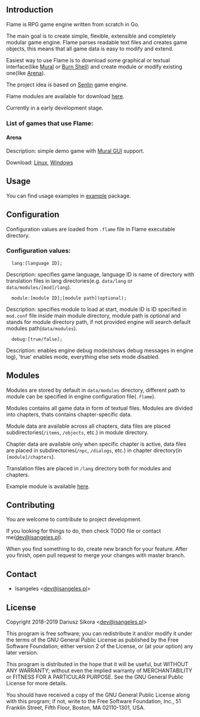 ## Introduction
  Flame is RPG game engine written from scratch in Go.

  The main goal is to create simple, flexible, extensible and completely modular game engine.
  Flame parses readable text files and creates game objects, this means that all game data is easy to modify and extend.

  Easiest way to use Flame is to download some graphical or textual interface(like [Mural](https://github.com/isangeles/mural) or [Burn Shell](https://github.com/isangeles/burnsh)) and create module or modify existing one(like [Arena](https://github.com/Isangeles/arena)).

  The project idea is based on [Senlin](https://github.com/isangeles/senlin) game engine.

  Flame modules are available for download [here](http://flame.isangeles.pl/mods).

  Currently in a early development stage.

  ### List of games that use Flame:
  #### Arena ####

  Description: simple demo game with [Mural GUI](https://github.com/isangeles/mural) support.

  Download: [Linux](https://drive.google.com/open?id=1CAUiHdGq8sxrrNWkRwF1QSaNSVWLKDVg), [Windows](https://drive.google.com/open?id=1rR_k_39o-hqTywUZO628ggA3iN7ZBZTJ)

## Usage
  You can find usage examples in [example](https://github.com/Isangeles/flame/tree/master/example) package.

## Configuration
Configuration values are loaded from `.flame` file in Flame executable directory.

### Configuration values:
```
  lang:[language ID];
```
Description: specifies game language, language ID is name of directory with translation files in lang directories(e.g. `data/lang` or `data/modules/[mod]/lang`).

```
  module:[module ID];[module path](optional);
```
Description: specifies module to load at start, module ID is ID specified in `mod.conf` file inside main module directory, module path is optional and stands for module directory path, if not provided engine will search default modules path(`data/modules`).

```
  debug:[true/false];
```
Description: enables engine debug mode(shows debug messages in engine log), 'true' enables mode, everything else sets mode disabled.

## Modules
Modules are stored by default in `data/modules` directory, different path to module can be specified in engine configuration file(`.flame`).

Modules contains all game data in form of textual files. Modules are divided into chapters, thats contains chapter-specific data.

Module data are available across all chapters, data files are placed subdirectories(`/items`, `/objects`, etc.) in module directory.

Chapter data are available only when specific chapter is active, data files are placed in subdirectories(`/npc`, `/dialogs`, etc.) in chapter directory(in `[module]/chapters`).

Translation files are placed in `/lang` directory both for modules and chapters.

Example module is available [here](https://github.com/Isangeles/arena).
## Contributing
You are welcome to contribute to project development.

If you looking for things to do, then check TODO file or contact me(dev@isangeles.pl).

When you find something to do, create new branch for your feature.
After you finish, open pull request to merge your changes with master branch.

## Contact
* Isangeles <<dev@isangeles.pl>>

## License
Copyright 2018-2019 Dariusz Sikora <<dev@isangeles.pl>>

This program is free software; you can redistribute it and/or modify
it under the terms of the GNU General Public License as published by
the Free Software Foundation; either version 2 of the License, or
(at your option) any later version.

This program is distributed in the hope that it will be useful,
but WITHOUT ANY WARRANTY; without even the implied warranty of
MERCHANTABILITY or FITNESS FOR A PARTICULAR PURPOSE.  See the
GNU General Public License for more details.

You should have received a copy of the GNU General Public License
along with this program; if not, write to the Free Software
Foundation, Inc., 51 Franklin Street, Fifth Floor, Boston,
MA 02110-1301, USA.

